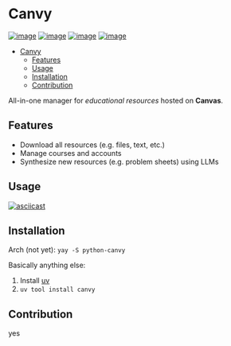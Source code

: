 # Canvy

[![image](https://img.shields.io/pypi/v/canvy.svg)](https://pypi.python.org/pypi/canvy)
[![image](https://img.shields.io/pypi/l/canvy.svg)](https://pypi.python.org/pypi/canvy)
[![image](https://img.shields.io/github/actions/workflow/status/pbjames/canvy/release-tag.yml?branch=main&label=release)](https://github.com/pbjames/canvy/actions)
[![image](https://img.shields.io/badge/code%20style-black-000000.svg)](https://github.com/psf/black)

<!--toc:start-->
- [Canvy](#canvy)
  - [Features](#features)
  - [Usage](#usage)
  - [Installation](#installation)
  - [Contribution](#contribution)
<!--toc:end-->

All-in-one manager for _educational resources_ hosted on **Canvas**.

## Features

- Download all resources (e.g. files, text, etc.)
- Manage courses and accounts
- Synthesize new resources (e.g. problem sheets) using LLMs

## Usage

[![asciicast](https://asciinema.org/a/pEzUGLWc55PfKzXmb282NqtDS.svg)](https://asciinema.org/a/pEzUGLWc55PfKzXmb282NqtDS?speed=2)

## Installation

Arch (not yet):
``yay -S python-canvy``

Basically anything else:

1. Install [uv](https://github.com/astral-sh/uv)
2. ``uv tool install canvy``

## Contribution

yes
